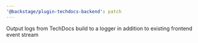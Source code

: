 ```yaml
---
'@backstage/plugin-techdocs-backend': patch
---
```


Output logs from TechDocs build to a logger in addition to existing frontend event stream
